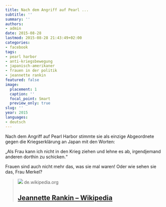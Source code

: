 ```yaml
---
title: Nach dem Angriff auf Pearl ...
subtitle: ''
summary: ''
authors:
- admin
date: 2015-08-28
lastmod: 2015-08-28 21:43:49+02:00
categories:
- facebook
tags:
- pearl harbor
- anti-kriegsbewegung
- japanisch-amerikaner
- frauen in der politik
- jeannette rankin
featured: false
image:
  placement: 1
  caption: ''
  focal_point: Smart
  preview_only: true
slug: ''
year: 2015
languages:
- deutsch
---
```


Nach dem Angriff auf Pearl Harbor stimmte sie als einzige Abgeordnete gegen die Kriegserklärung an Japan mit den Worten:

„Als Frau kann ich nicht in den Krieg ziehen und lehne es ab, irgendjemand anderen dorthin zu schicken.“

Frauen sind auch nicht mehr das, was sie mal waren! Oder wie sehen sie das, Frau Merkel?﻿
> [![](https://upload.wikimedia.org/wikipedia/commons/3/36/Rankin1973.jpg)](https://de.wikipedia.org/wiki/Jeannette_Rankin)
> de.wikipedia.org
> ## [Jeannette Rankin – Wikipedia](https://de.wikipedia.org/wiki/Jeannette_Rankin)
>